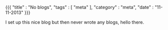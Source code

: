 {{{
    "title"    : "No blogs",
    "tags"     : [ "meta" ],
    "category" : "meta",
    "date"     : "11-11-2013"
}}}

I set up this nice blog but then never wrote any blogs, hello there.
